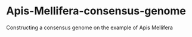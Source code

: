 # Apis-Mellifera-consensus-genome
Constructing a consensus genome on the example of Apis Mellifera 
